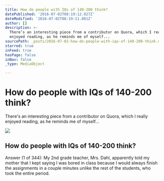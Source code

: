 ```yaml
---
title: How do people with IQs of 140-200 think?
datePublished: '2016-07-02T08:19:12.027Z'
dateModified: '2016-07-02T08:19:11.081Z'
author: []
description: >-
  There’s an interesting piece from a contributor on Quora, which I really
  enjoyed reading, as he reminds me of myself...
sourcePath: _posts/2016-07-02-how-do-people-with-iqs-of-140-200-think.md
starred: true
inFeed: true
hasPage: false
inNav: false
_type: MediaObject

---
```

# How do people with IQs of 140-200 think?

There's an interesting piece from a contributor on Quora, which I really enjoyed reading, as he reminds me of myself...

<article style=""><img src="https://imgflo.herokuapp.com/graph/vahj1ThiexotieMo/cd474c39b6a3668a6d6b037b6b291dca/noop.png?input=https%3A%2F%2Fqsf.ec.quoracdn.net%2F-images.new_grid.fb_share_default.pnge6dde9cfa6e03c43.png" /><h1>How do people with IQs of 140-200 think?</h1><p>Answer (1 of 344): My 2nd grade teacher, Mrs. Dahl, apparently told my mother that I kept saying I was bored in class because I would always finish the assignments in a couple minutes unlike the rest of the students, who took the entire period.</p></article>
